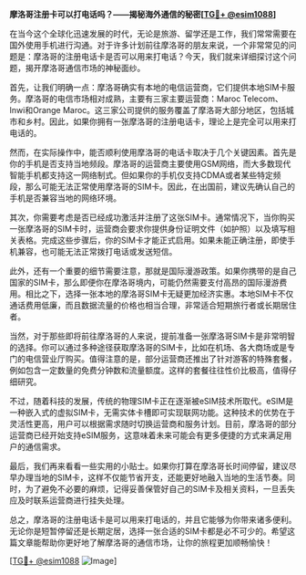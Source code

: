 **摩洛哥注册卡可以打电话吗？——揭秘海外通信的秘密[[TG💪+ @esim1088](https://t.me/s/esim1088)]**

在当今这个全球化迅速发展的时代，无论是旅游、留学还是工作，我们常常需要在国外使用手机进行沟通。对于许多计划前往摩洛哥的朋友来说，一个非常常见的问题是：摩洛哥的注册电话卡是否可以用来打电话？今天，我们就来详细探讨这个问题，揭开摩洛哥通信市场的神秘面纱。

首先，让我们明确一点：摩洛哥确实有本地的电信运营商，它们提供本地SIM卡服务。摩洛哥的电信市场相对成熟，主要有三家主要运营商：Maroc Telecom、Inwi和Orange Maroc。这三家公司提供的服务覆盖了摩洛哥大部分地区，包括城市和乡村。因此，如果你拥有一张摩洛哥的注册电话卡，理论上是完全可以用来打电话的。

然而，在实际操作中，能否顺利使用摩洛哥的电话卡取决于几个关键因素。首先是你的手机是否支持当地频段。摩洛哥的运营商主要使用GSM网络，而大多数现代智能手机都支持这一网络制式。但如果你的手机仅支持CDMA或者某些特定频段，那么可能无法正常使用摩洛哥的SIM卡。因此，在出国前，建议先确认自己的手机是否兼容当地的网络环境。

其次，你需要考虑是否已经成功激活并注册了这张SIM卡。通常情况下，当你购买一张摩洛哥的SIM卡时，运营商会要求你提供身份证明文件（如护照）以及填写相关表格。完成这些步骤后，你的SIM卡才能正式启用。如果未能正确注册，即使手机兼容，也可能无法正常拨打电话或发送短信。

此外，还有一个重要的细节需要注意，那就是国际漫游政策。如果你携带的是自己国家的SIM卡，那么即便你在摩洛哥境内，可能仍然需要支付高昂的国际漫游费用。相比之下，选择一张本地的摩洛哥SIM卡无疑更加经济实惠。本地SIM卡不仅通话费用低廉，而且数据流量的价格也相当合理，非常适合短期旅行者或长期居住者。

当然，对于那些即将前往摩洛哥的人来说，提前准备一张摩洛哥SIM卡是非常明智的选择。你可以通过多种途径获取摩洛哥的SIM卡，比如在机场、各大商场或是专门的电信营业厅购买。值得注意的是，部分运营商还推出了针对游客的特殊套餐，例如包含一定数量的免费分钟数和流量额度。这样的套餐往往性价比极高，值得仔细研究。

不过，随着科技的发展，传统的物理SIM卡正在逐渐被eSIM技术所取代。eSIM是一种嵌入式的虚拟SIM卡，无需实体卡槽即可实现联网功能。这种技术的优势在于灵活性更高，用户可以根据需求随时切换运营商和服务计划。目前，摩洛哥的部分运营商已经开始支持eSIM服务，这意味着未来可能会有更多便捷的方式来满足用户的通信需求。

最后，我们再来看看一些实用的小贴士。如果你打算在摩洛哥长时间停留，建议尽早办理当地的SIM卡，这样不仅能节省开支，还能更好地融入当地的生活节奏。同时，为了避免不必要的麻烦，记得妥善保管好自己的SIM卡及相关资料，一旦丢失应及时联系运营商进行挂失处理。

总之，摩洛哥的注册电话卡是可以用来打电话的，并且它能够为你带来诸多便利。无论你是短暂停留还是长期定居，选择一张合适的SIM卡都是必不可少的。希望这篇文章能帮助你更好地了解摩洛哥的通信市场，让你的旅程更加顺畅愉快！

[[TG💪+ @esim1088](https://t.me/s/esim1088) ![Image](https://i.postimg.cc/4NQfJmqS/Snipaste-2025-05-13-00-14-12.png)]